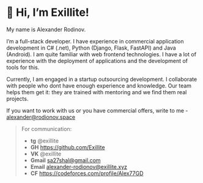 # 👋 Hi, I’m Exillite!
My name is Alexander Rodinov.

I’m a full-stack developer.
I have experience in commercial application development in C# (.net), Python (Django, Flask, FastAPI) and Java (Android).
I am quite familiar with web frontend technologies.
I have a lot of experience with the deployment of applications and the development of tools for this.


Currently, I am engaged in a startup outsourcing development.
I collaborate with people who dont have enough experience and knowledge. 
Our team helps them get it: they are trained with mentoring and we find them real projects.

If you want to work with us or you have commercial offers, write to me - alexander@rodionov.space

>   For communication:
> * **tg** @exillite
> * **GH** https://github.com/Exillite
> * **VK** @exillite
> * **Gmail** sa27shal@gmail.com
> * **Email** alexander-rodionov@exillite.xyz
> * **CF** https://codeforces.com/profile/Alex77GD
